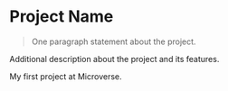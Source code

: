

# Project Name

> One paragraph statement about the project.



Additional description about the project and its features.

My first project at Microverse.







